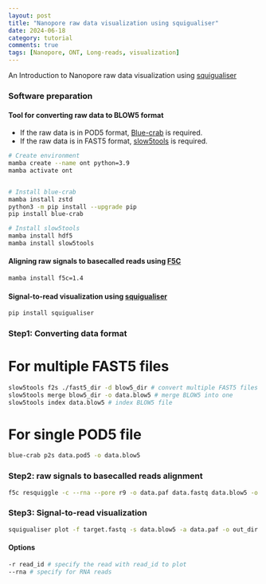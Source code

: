 ```yaml
---
layout: post
title: "Nanopore raw data visualization using squigualiser"
date: 2024-06-18
category: tutorial
comments: true
tags: [Nanopore, ONT, Long-reads, visualization]
---
```


An Introduction to Nanopore raw data visualization using [squigualiser](https://hiruna72.github.io/squigualiser/)

<!--more-->

### Software preparation

#### Tool for converting raw data to BLOW5 format
* If the raw data is in POD5 format, [Blue-crab](https://github.com/Psy-Fer/blue-crab) is required.
* If the raw data is in FAST5 format, [slow5tools](https://hasindu2008.github.io/slow5tools/) is required.

```bash
# Create environment
mamba create --name ont python=3.9
mamba activate ont


# Install blue-crab
mamba install zstd
python3 -m pip install --upgrade pip
pip install blue-crab

# Install slow5tools
mamba install hdf5
mamba install slow5tools
```

#### Aligning raw signals to basecalled reads using [F5C](https://github.com/hasindu2008/f5c)

```bash
mamba install f5c=1.4

```

#### Signal-to-read visualization using [squigualiser](https://github.com/hiruna72/squigualiser/)

```bash
pip install squigualiser
```

### Step1: Converting data format

# For multiple FAST5 files

```bash
slow5tools f2s ./fast5_dir -d blow5_dir # convert multiple FAST5 files to multiple BLOW5 files
slow5tools merge blow5_dir -o data.blow5 # merge BLOW5 into one
slow5tools index data.blow5 # index BLOW5 file
```

# For single POD5 file

```bash
blue-crab p2s data.pod5 -o data.blow5
```

### Step2: raw signals to basecalled reads alignment

```bash
f5c resquiggle -c --rna --pore r9 -o data.paf data.fastq data.blow5 -o data.paf
```

### Step3: Signal-to-read visualization

```bash
squigualiser plot -f target.fastq -s data.blow5 -a data.paf -o out_dir --save_svg

```

#### Options

```bash
-r read_id # specify the read with read_id to plot
--rna # specify for RNA reads
```
